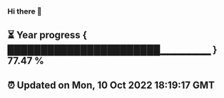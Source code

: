 ### Hi there 👋
⏳ Year progress { ███████████████████████▁▁▁▁▁▁▁ } 77.47 %
---
⏰ Updated on Mon, 10 Oct 2022 18:19:17 GMT
---
